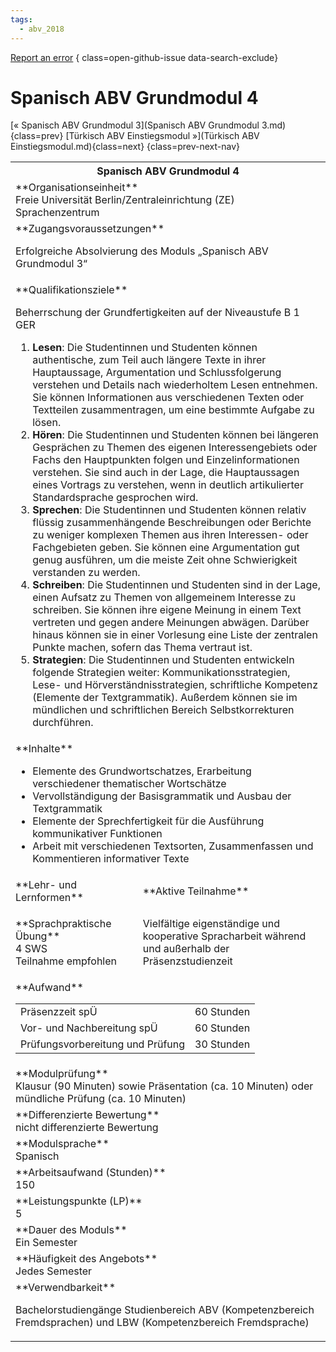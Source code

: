 ```yaml
---
tags:
  - abv_2018
---
```

[Report an error](https://github.com/SGSSGene/FUB-SUP/issues/new?title=Error%20in%20%22Spanisch%20ABV%20Grundmodul%204%22&body=There%20seems%20to%20be%20an%20error%20in%20module%20%22Spanisch%20ABV%20Grundmodul%204%22%2E%0A%0A%3CDescribe%20here%20a%20slightly%20more%20detailed%20description%20of%20what%20is%20wrong%3E&labels=bug)
{ class=open-github-issue data-search-exclude}

# Spanisch ABV Grundmodul 4

[« Spanisch ABV Grundmodul 3](Spanisch ABV Grundmodul 3.md){class=prev}
[Türkisch ABV Einstiegsmodul »](Türkisch ABV Einstiegsmodul.md){class=next}
{class=prev-next-nav}

<table markdown id="moduledesc">
<tr markdown class="moduledesc_head"><th colspan="2">Spanisch ABV Grundmodul 4 </th></tr>
<tr markdown><td colspan="2">**Organisationseinheit**   <br>Freie Universität Berlin/Zentraleinrichtung (ZE) Sprachenzentrum</td></tr>


<tr markdown><td colspan="2">**Zugangsvoraussetzungen** <br>

Erfolgreiche Absolvierung des Moduls „Spanisch ABV Grundmodul 3“


</td></tr>
<tr markdown><td colspan="2">**Qualifikationsziele**    <br>

Beherrschung der Grundfertigkeiten auf der Niveaustufe B 1 GER

1. __Lesen__: Die Studentinnen und Studenten können authentische, zum Teil
   auch längere Texte in ihrer Hauptaussage, Argumentation und
   Schlussfolgerung verstehen und Details nach wiederholtem Lesen entnehmen.
   Sie können Informationen aus verschiedenen Texten oder Textteilen
   zusammentragen, um eine bestimmte Aufgabe zu lösen.
2. __Hören__: Die Studentinnen und Studenten können bei längeren Gesprächen
   zu Themen des eigenen Interessengebiets oder Fachs den Hauptpunkten
   folgen und Einzelinformationen verstehen. Sie sind auch in der Lage, die
   Hauptaussagen eines Vortrags zu verstehen, wenn in deutlich artikulierter
   Standardsprache gesprochen wird.
3. __Sprechen__: Die Studentinnen und Studenten können relativ flüssig
   zusammenhängende Beschreibungen oder Berichte zu weniger komplexen Themen
   aus ihren Interessen- oder Fachgebieten geben. Sie können eine
   Argumentation gut genug ausführen, um die meiste Zeit ohne Schwierigkeit
   verstanden zu werden.
4. __Schreiben__: Die Studentinnen und Studenten sind in der Lage, einen
   Aufsatz zu Themen von allgemeinem Interesse zu schreiben. Sie können ihre
   eigene Meinung in einem Text vertreten und gegen andere Meinungen
   abwägen. Darüber hinaus können sie in einer Vorlesung eine Liste der
   zentralen Punkte machen, sofern das Thema vertraut ist.
5. __Strategien__: Die Studentinnen und Studenten entwickeln folgende
   Strategien weiter: Kommunikationsstrategien, Lese- und
   Hörverständnisstrategien, schriftliche Kompetenz (Elemente der
   Textgrammatik). Außerdem können sie im mündlichen und schriftlichen
   Bereich Selbstkorrekturen durchführen.


</td></tr>
<tr markdown><td colspan="2">**Inhalte**                <br>


- Elemente des Grundwortschatzes, Erarbeitung verschiedener thematischer
  Wortschätze
- Vervollständigung der Basisgrammatik und Ausbau der Textgrammatik
- Elemente der Sprechfertigkeit für die Ausführung kommunikativer Funktionen
- Arbeit mit verschiedenen Textsorten, Zusammenfassen und Kommentieren
  informativer Texte


</td></tr>

<tr markdown><td>**Lehr- und Lernformen**</td><td>**Aktive Teilnahme**</td></tr>
<tr markdown><td> **Sprachpraktische Übung** <br>4 SWS <br> Teilnahme empfohlen</td><td>

Vielfältige eigenständige und kooperative Spracharbeit während und außerhalb der Präsenzstudienzeit
</td></tr>
<tr markdown><td colspan="2">**Aufwand**                <br>
<table class="aufwand_table">
<tr><td>Präsenzzeit spÜ</td><td>60 Stunden</td></tr>
<tr><td>Vor- und Nachbereitung spÜ</td><td>60 Stunden</td></tr>
<tr><td>Prüfungsvorbereitung und Prüfung</td><td>30 Stunden</td></tr>
</table>

</td></tr>
<tr markdown><td colspan="2">**Modulprüfung**             <br>Klausur (90 Minuten) sowie Präsentation (ca. 10 Minuten) oder mündliche
Prüfung (ca. 10 Minuten)


</td></tr>
<tr markdown><td colspan="2">**Differenzierte Bewertung** <br>nicht differenzierte Bewertung

</td></tr>
<tr markdown><td colspan="2">**Modulsprache**             <br>Spanisch</td></tr>
<tr markdown><td colspan="2">**Arbeitsaufwand (Stunden)** <br>150</td></tr>
<tr markdown><td colspan="2">**Leistungspunkte (LP)**     <br>5</td></tr>
<tr markdown><td colspan="2">**Dauer des Moduls**         <br>Ein Semester</td></tr>
<tr markdown><td colspan="2">**Häufigkeit des Angebots**  <br>Jedes Semester</td></tr>
<tr markdown><td colspan="2">**Verwendbarkeit**           <br>

Bachelorstudiengänge Studienbereich ABV (Kompetenzbereich Fremdsprachen) und
LBW (Kompetenzbereich Fremdsprache)


</td></tr>

</table>
